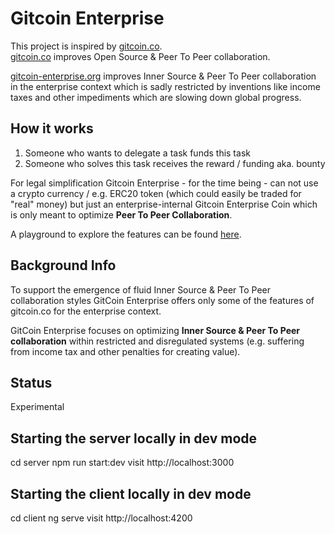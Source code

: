# Gitcoin Enterprise

This project is inspired by [gitcoin.co](https://gitcoin.co/).  
[gitcoin.co](https://gitcoin.co) improves Open Source & Peer To Peer collaboration.

[gitcoin-enterprise.org](https://gitcoin-enterprise.org) improves Inner Source & Peer To Peer collaboration in the enterprise context which is sadly restricted by inventions like income taxes and other impediments which are slowing down global progress.

## How it works

1. Someone who wants to delegate a task funds this task
2. Someone who solves this task receives the reward / funding aka. bounty

For legal simplification Gitcoin Enterprise - for the time being - can not use a crypto currency / e.g. ERC20 token (which could easily be traded for "real" money) but just an enterprise-internal Gitcoin Enterprise Coin which is only meant to optimize **Peer To Peer Collaboration**.

A playground to explore the features can be found [here](https://gitcoin-enterprise.org).

## Background Info

To support the emergence of fluid Inner Source & Peer To Peer collaboration styles GitCoin Enterprise offers only some of the features of gitcoin.co for the enterprise context.

GitCoin Enterprise focuses on optimizing **Inner Source & Peer To Peer collaboration** within restricted and disregulated systems (e.g. suffering from income tax and other penalties for creating value).

## Status

Experimental

## Starting the server locally in dev mode

cd server
npm run start:dev
visit http://localhost:3000

## Starting the client locally in dev mode

cd client
ng serve
visit http://localhost:4200
